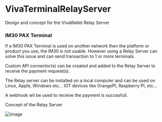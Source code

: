# VivaTerminalRelayServer
Design and concept for the VivaWallet Relay Server

### IM30 PAX Terminal

If a IM30 PAX Terminal is used on another network then the platform or product you use, the IM30 is not usable. However using a Relay Server can solve this issue and can send transaction to 1 or more terminals.

Custom API connector(s) can be created and added to the Relay Server to receive the payment request(s).

The Relay server can be installed on a local computer and can be used on Linux, Apple, Windows etc... IOT devices like OrangePI, Raspberry PI, etc...

A webhook wil be used to receive the payment is succesfull.

Concept of the Relay Server

![image](https://user-images.githubusercontent.com/96020208/215439208-b9639f2a-6b37-429e-828b-0ba1ccb6808b.png)
